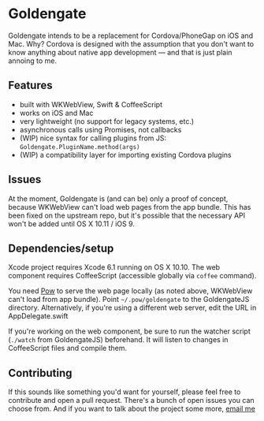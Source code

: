 Goldengate
==========

Goldengate intends to be a replacement for Cordova/PhoneGap on iOS and Mac. Why? Cordova is designed with the assumption that you don't want to know anything about native app development — and that is just plain annoing to me.

## Features

- built with WKWebView, Swift & CoffeeScript
- works on iOS and Mac
- very lightweight (no support for legacy systems, etc.)
- asynchronous calls using Promises, not callbacks
- (WIP) nice syntax for calling plugins from JS: `Goldengate.PluginName.method(args)`
- (WIP) a compatibility layer for importing existing Cordova plugins

## Issues

At the moment, Goldengate is (and can be) only a proof of concept, because WKWebView can't load web pages from the app bundle. This has been fixed on the upstream repo, but it's possible that the necessary API won't be added until OS X 10.11 / iOS 9.

## Dependencies/setup

Xcode project requires Xcode 6.1 running on OS X 10.10. The web component requires CoffeeScript (accessible globally via `coffee` command).

You need [Pow](http://pow.cx) to serve the web page locally (as noted above, WKWebView can't load from app bundle). Point `~/.pow/goldengate` to the GoldengateJS directory. Alternatively, if you're using a different web server, edit the URL in AppDelegate.swift

If you're working on the web component, be sure to run the watcher script (`./watch` from GoldengateJS) beforehand. It will listen to changes in CoffeeScript files and compile them.

## Contributing

If this sounds like something you'd want for yourself, please feel free to contribute and open a pull request. There's a bunch of open issues you can choose from. And if you want to talk about the project some more, [email me](mailto:this.is@radex.io)
